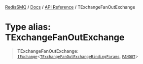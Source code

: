 [RedisSMQ](../../../README.md) / [Docs](../../README.md) / [API Reference](../README.md) / TExchangeFanOutExchange

# Type alias: TExchangeFanOutExchange

> **TExchangeFanOutExchange**: [`IExchange`](../interfaces/IExchange.md)<[`TExchangeFanOutExchangeBindingParams`](TExchangeFanOutExchangeBindingParams.md), [`FANOUT`](../enumerations/EExchangeType.md#fanout)>

